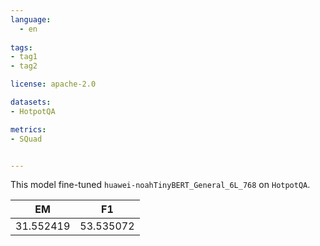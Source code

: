```yaml
---
language: 
  - en
  
tags:
- tag1
- tag2

license: apache-2.0

datasets:
- HotpotQA

metrics:
- SQuad


---
```


This model fine-tuned `huawei-noahTinyBERT_General_6L_768` on `HotpotQA`. 



| EM         | F1       |
|------------|----------|
| 31.552419  | 53.535072 |
